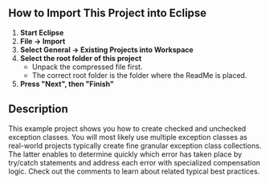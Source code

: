 ## How to Import This Project into Eclipse

1. **Start Eclipse**
2. **File -> Import**
3. **Select General -> Existing Projects into Workspace**
4. **Select the root folder of this project**
   - Unpack the compressed file first.
   - The correct root folder is the folder where the ReadMe is placed.
5. **Press "Next", then "Finish"**

## Description
This example project shows you how to create checked and unchecked exception classes. You will most likely use multiple exception classes as real-world projects typically create fine granular exception class collections. The latter enables to determine quickly which error has taken place by try/catch statements and address each error with specialized compensation logic. Check out the comments to learn about related typical best practices.
